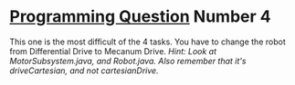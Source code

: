 <u>Programming Question</u> Number 4
=====

This one is the most difficult of the 4 tasks. You have to change the robot from Differential Drive to Mecanum Drive.
*Hint: Look at MotorSubsystem.java, and Robot.java. Also remember that it's driveCartesian, and not cartesianDrive.*